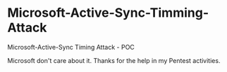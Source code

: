 # Microsoft-Active-Sync-Timming-Attack
Microsoft-Active-Sync Timing Attack - POC

Microsoft don't care about it. Thanks for the help in my Pentest activities.
